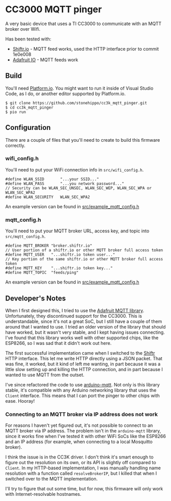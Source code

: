 # CC3000 MQTT pinger

A very basic device that uses a TI CC3000 to communicate with an MQTT broker over Wifi.

Has been tested with:

- [Shiftr.io](https://shiftr.io) - MQTT feed works, used the HTTP interface prior to commit 1e0e008
- [Adafruit IO](https://io.adafruit.com) - MQTT feeds work

## Build

You'll need [Platform.io](https://platformio.org). You might want to run it inside of Visual Studio Code, as I do, or another editor supported by Platform.io.

```
$ git clone https://github.com/stonehippo/cc3k_mqtt_pinger.git
$ cd cc3k_mqtt_pinger
$ pio run 
```

## Configuration

There are a couple of files that you'll need to create to build this firmware correctly.

### wifi_config.h

You'll need to put your WiFi connection info in `src/wifi_config.h`.

```
#define WLAN_SSID       "...your SSID..."
#define WLAN_PASS       "...you network password..."
// Security can be WLAN_SEC_UNSEC, WLAN_SEC_WEP, WLAN_SEC_WPA or WLAN_SEC_WPA2
#define WLAN_SECURITY   WLAN_SEC_WPA2
```


An example version can be found in [src/example_mqtt_config.h](src/example_wifi_config.h)

### mqtt_config.h

You'll need to put your MQTT broker URL, access key, and topic into `src/mqtt_config.h`.

```
#define MQTT_BROKER "broker.shiftr.io"
// User portion of a shiftr.io or other MQTT broker full access token
#define MQTT_USER   "...shiftr.io token user..."
// Key portion of the same shiftr.io or other MQTT broker full access token
#define MQTT_KEY    "...shiftr.io token key..."
#define MQTT_TOPIC  "feeds/ping"
```

An example version can be found in [src/example_mqtt_config.h](src/example_mqtt_config.h)

## Developer's Notes

When I first designed this, I tried to use the [Adafruit MQTT library](https://github.com/adafruit/Adafruit_MQTT_Library). Unfortunately, they discontinued support for the CC3000. This is understandable, since it's not a great SoC, but I still have a couple of them around that I wanted to use. I tried an older version of the library that should have worked, but it wasn't very stable, and I kept having issues connecting. I've found that this library works well with other supported chips, like the ESP8266, so I was sad that it didn't work out here.

The first successful implementation came when I switched to the [Shiftr](https://shiftr.io) HTTP interface. This let me write HTTP directly using a JSON packet. That was fine, it worked, but it kind of left me wanting, in part because it was a little slow setting up and killing the HTTP connection, and in part because I wanted to use MQTT from the outset.

I've since refactored the code to use [arduino-mqtt](https://github.com/256dpi/arduino-mqtt). Not only is this library stable, it's compatible with any Arduino networking library that uses the `Client` interface. This means that I can port the pinger to other chips with ease. Hooray!

### Connecting to an MQTT broker via IP address does not work

For reasons I haven't yet figured out, it's not possible to connect to an MQTT broker via IP address. The problem isn't in the `arduino-mqtt` library, since it works fine when I've tested it with other WiFi SoCs like the ESP8266 and an IP address (for example, when connecting to a local Mosquitto broker).

I think the issue is in the CC3K driver. I don't think it's smart enough to figure out the resolution on its own, or its API is slightly off compared to `Client`. In my HTTP-based implementation, I was manually handling name resolution with a function called `resolveBrokerIP`, but I killed that when I switched over to the MQTT implementation.

I'll try to figure that out some time, but for now, this firmware will only work with Internet-resolvable hostnames.